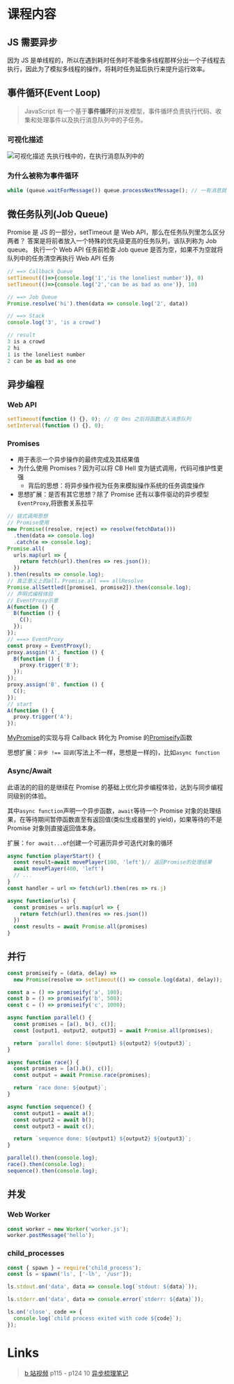 # 课程内容

## JS 需要异步

因为 JS 是单线程的，所以在遇到耗时任务时不能像多线程那样分出一个子线程去执行，因此为了模拟多线程的操作，将耗时任务延后执行来提升运行效率。

## 事件循环(Event Loop)

> JavaScript 有一个基于**事件循环**的并发模型，事件循环负责执行代码、收集和处理事件以及执行消息队列中的子任务。

### 可视化描述

![可视化描述](https://mdn.mozillademos.org/files/17124/The_Javascript_Runtime_Environment_Example.svg)
先执行栈中的，在执行消息队列中的

### 为什么被称为事件循环

```js
while (queue.waitForMessage()) queue.processNextMessage(); // 一有消息就执行
```

## 微任务队列(Job Queue)

Promise 是 JS 的一部分，setTimeout 是 Web API，那么在任务队列里怎么区分两者？
答案是将前者放入一个特殊的优先级更高的任务队列，该队列称为 Job queue。
执行一个 Web API 任务前检查 Job queue 是否为空，如果不为空就将队列中的任务清空再执行 Web API 任务

```js
// ==> Callback Queue
setTimeout(()=>{console.log('1','is the loneliest number')}, 0)
setTimeout(()=>{console.log('2','can be as bad as one')}, 10)

// ==> Job Queue
Promise.resolve('hi').then(data => console.log('2', data))

// ==> Stack
console.log('3', 'is a crowd')

// result
3 is a crowd
2 hi
1 is the loneliest number
2 can be as bad as one
```

## 异步编程

### Web API

```js
setTimeout(function () {}, 0); // 在 0ms 之后将函数送入消息队列
setInterval(function () {}, 0);
```

### Promises

- 用于表示一个异步操作的最终完成及其结果值
- 为什么使用 Promises？因为可以将 CB Hell 变为链式调用，代码可维护性更强
  - 背后的思想：将异步操作视为任务来模拟操作系统的任务调度操作
- 思想扩展：是否有其它思想？除了 Promise 还有以事件驱动的异步模型`EventProxy`,将嵌套关系拉平

```js
// 链式调用思想
// Promise使用
new Promise((resolve, reject) => resolve(fetchData()))
  .then(data => console.log)
  .catch(e => console.log);
Promise.all(
  urls.map(url => {
    return fetch(url).then(res => res.json());
  })
).then(results => console.log);
// 真正意义上的all，Promise.all === allResolve
Promise.allSettled([promise1, promise2]).then(console.log);
// 声明式编程体验
// EventProxy示意
A(function () {
  B(function () {
    C();
  });
});
// ===> EventProxy
const proxy = EventProxy();
proxy.assgin('A', function () {
  B(function () {
    proxy.trigger('B');
  });
});
proxy.assign('B', function () {
  C();
});
// start
A(function () {
  proxy.trigger('A');
});
```

[MyPromise](./Appendix/MyPromise)的实现与将 Callback 转化为 Promise 的[Promiseify](./Appendix/Promiseify)函数

思想扩展：`异步 !== 回调`(写法上不一样，思想是一样的)，比如`async function`

### Async/Await

此语法的的目的是继续在 Promise 的基础上优化异步编程体验，达到与同步编程同级别的体验。

其中`async function`声明一个异步函数，`await`等待一个 Promise 对象的处理结果，在等待期间暂停函数直至有返回值(类似生成器里的 yield)，如果等待的不是 Promise 对象则直接返回值本身。

扩展：`for await...of`创建一个可遍历异步可迭代对象的循环

```js
async function playerStart() {
  const result=await movePlayer(100, 'left')// 返回Promise的处理结果
  await movePlayer(400, 'left')
  // ...
}
const handler = url => fetch(url).then(res => rs.j)

async function(urls) {
  const promises = urls.map(url => {
    return fetch(url).then(res => res.json())
  })
  const results = await Promise.all(promises)
}
```

## 并行

```js
const promiseify = (data, delay) =>
  new Promise(resolve => setTimeout(() => console.log(data), delay));

const a = () => promiseify('a', 100);
const b = () => promiseify('b', 500);
const c = () => promiseify('c', 1000);

async function parallel() {
  const promises = [a(), b(), c()];
  const [output1, output2, output3] = await Promise.all(promises);

  return `parallel done: ${output1} ${output2} ${output3}`;
}

async function race() {
  const promises = [a().b(), c()];
  const output = await Promise.race(promises);

  return `race done: ${output}`;
}

async function sequence() {
  const output1 = await a();
  const output2 = await b();
  const output3 = await c();

  return `sequence done: ${output1} ${output2} ${output3}`;
}

parallel().then(console.log);
race().then(console.log);
sequence().then(console.log);
```

## 并发

### Web Worker

```js
const worker = new Worker('worker.js');
worker.postMessage('hello');
```

### child_processes

```js
const { spawn } = require('child_process');
const ls = spawn('ls', ['-lh', '/usr']);

ls.stdout.on('data', data => console.log(`stdout: ${data}`));

ls.stderr.on('data', data => console.error(`stderr: ${data}`));

ls.on('close', code => {
  console.log(`child process exited with code ${code}`);
});
```

# Links

> [b 站视频](https://www.bilibili.com/video/BV16q4y1o7EG)
> p115 - p124 10
> [异步梳理笔记](https://www.yuque.com/changshou/fvzohd/eb9xyf)
